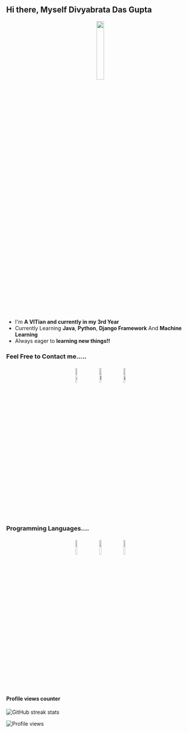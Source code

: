 ## Hi there, Myself Divyabrata Das Gupta

<p align="center">
<img width="20%" src="https://s3.amazonaws.com/media.skillcrush.com/skillcrush/wp-content/uploads/2017/08/Blog_Time-to-code.jpg.webp"/>
</p>


- I'm **A VITian and currently in my 3rd Year** 
- Currently Learning **Java**, **Python**, **Django Framework** And **Machine Learning**
- Always eager to **learning new things!!**


### Feel Free to Contact me.....

<p align="center">
	<a href="https://github.com/RedCrab3"><img alt="github" width="10%" style="padding:5px" src="https://img.icons8.com/clouds/100/000000/github.png"/></a>
	<a href="www.linkedin.com/in/divyabrata-dasgupta-9298a8193"><img alt="linkedin" width="10%" style="padding:5px" src="https://img.icons8.com/clouds/100/000000/linkedin.png"/></a>
	<a href="https://www.instagram.com/divinedgupta372/"><img alt="instagram" width="10%" style="padding:5px" src="https://img.icons8.com/clouds/100/000000/instagram.png"/></a>
</p>

### Programming Languages....

<p align="center">
	<img width="10%" style="padding:5px" src="https://img.icons8.com/color/144/000000/java-coffee-cup-logo.png"/>
	<img width="10%" style="padding:5px" src="https://img.icons8.com/color/144/000000/python.png"/>
	<img width="10%" style="padding:5px" src="https://encrypted-tbn0.gstatic.com/images?q=tbn:ANd9GcQ5Nv0XNyegzB0AvP-uFh4_A76FVuPg8t2g5g&usqp=CAU"/>
</p>

#### Profile views counter
![GitHub streak stats](https://github-readme-streak-stats.herokuapp.com/?user=RedCrab3)  

![Profile views](https://gpvc.arturio.dev/RedCrab3)  
